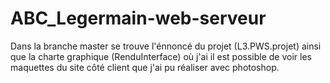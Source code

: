 # ABC_Legermain-web-serveur

Dans la branche master se trouve l'énnoncé du projet (L3.PWS.projet) ainsi que la charte graphique (RenduInterface) où j'ai il est possible de voir les maquettes du site côté client que j'ai pu réaliser avec photoshop.
